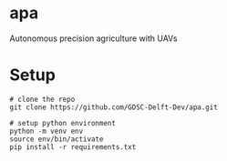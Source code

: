# apa
Autonomous precision agriculture with UAVs


# Setup

```
# clone the repo
git clone https://github.com/GDSC-Delft-Dev/apa.git

# setup python environment
python -m venv env
source env/bin/activate
pip install -r requirements.txt
```
